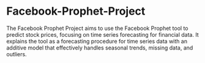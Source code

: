 # Facebook-Prophet-Project
The Facebook Prophet Project aims to use the Facebook Prophet tool to predict stock prices, focusing on time series forecasting for financial data. It explains the tool as a forecasting procedure for time series data with an additive model that effectively handles seasonal trends, missing data, and outliers.
